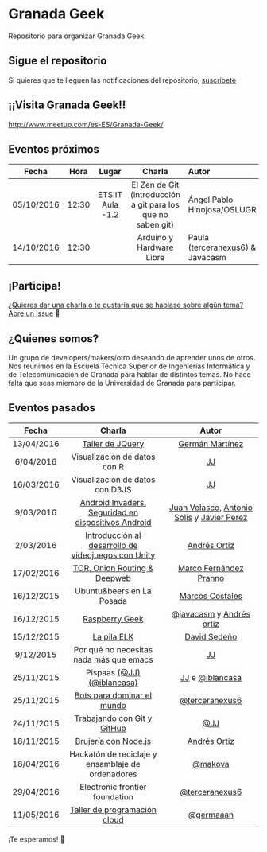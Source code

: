 Granada Geek
==============

Repositorio para organizar Granada Geek.

## Sigue el repositorio
Si quieres que te lleguen las notificaciones del repositorio, [suscríbete](https://github.com/iblancasa/granadageek/subscription)

## ¡¡Visita Granada Geek!!
http://www.meetup.com/es-ES/Granada-Geek/


## Eventos próximos
| Fecha    |Hora     | Lugar   | Charla     |Autor       |
|:--------:|:-------:|:-------:|:----------:|:-----------|
|05/10/2016|12:30    |ETSIIT Aula -1.2 |El Zen de Git (introducción a git para los que no saben git)| Ángel Pablo Hinojosa/OSLUGR |
|14/10/2016|12:30    |  |Arduino y Hardware Libre| Paula (terceranexus6) & Javacasm |



## ¡Participa!
[¿Quieres dar una charla o te gustaría que se hablase sobre algún tema? Abre un issue](https://github.com/iblancasa/miercolesgeek/issues) :speech_balloon:

## ¿Quienes somos?
Un grupo de developers/makers/otro deseando de aprender unos de otros. Nos reunimos en la Escuela Técnica Superior de Ingenierías Informática y de Telecomunicación de Granada para hablar de distintos temas. No hace falta que seas miembro de la Universidad de Granada para participar.

## Eventos pasados
| Fecha    | Charla              |Autor       |
|:--------:|:------------------:|:-----------:|
|13/04/2016|[Taller de JQuery](https://github.com/germaaan/Charla_jQuery)|[Germán Martínez](https://github.com/germaaan)|
|6/04/2016|Visualización de datos con R|[JJ](https://github.com/JJ)|
|16/03/2016|Visualización de datos con D3JS|[JJ](https://github.com/JJ)|
|9/03/2016 |[Android Invaders. Seguridad en dispositivos Android][android_invaders] | [Juan Velasco](https://github.com/juanvelascogomez), [Antonio Solis](https://github.com/asolisi) y [Javier Perez](https://github.com/neon520)|
|2/03/2016 |[Introducción al desarrollo de videojuegos con Unity][codename_sting]| [Andrés Ortiz](https://github.com/demiurgosoft)|
|17/02/2016|[TOR, Onion Routing & Deepweb][tortilla_cebolla]  |[Marco Fernández Pranno](https://github.com/MarFerPra)|
|16/12/2015|Ubuntu&beers en La Posada|[Marcos Costales](https://github.com/costales)|
|16/12/2015|[Raspberry Geek][raspberry]|[@javacasm](https://github.com/javacasm) y [Andrés ortiz](https://github.com/demiurgosoft)|
|15/12/2015|[La pila ELK](https://github.com/davidsf/charla_elasticsearch)|[David Sedeño](https://github.com/davidsf)|
|9/12/2015|Por qué no necesitas nada más que emacs|[JJ](https://github.com/JJ)|
|25/11/2015|Pispaas [(@JJ)][pispaas_jj] [(@iblancasa)][pispaas_iblancasa]|[JJ](https://github.com/JJ) e [@iblancasa](https://github.com/iblancasa)|
|25/11/2015|[Bots para dominar el mundo][bots_dominar]|[@terceranexus6](https://github.com/terceranexus6)|
|24/11/2015|[Trabajando con Git y GitHub][git_github]|[@JJ](https://github.com/JJ)|
|18/11/2015|[Brujería con Node.js][brujeria_node]|[Andrés Ortiz](https://github.com/demiurgosoft)|
|18/04/2016|Hackatón de reciclaje y ensamblaje de ordenadores|[@makova](https://github.com/makova)|
|29/04/2016|Electronic frontier foundation|[@terceranexus6](https://github.com/terceranexus6)|
|11/05/2016|[Taller de programación cloud][cloud]|[@germaaan](https://github.com/germaaan)|

¡Te esperamos! :eyes:

[tortilla_cebolla]: https://github.com/MarFerPra/tortilla-con-cebolla
[codename_sting]: https://github.com/demiurgosoft/codename_string
[android_invaders]: https://github.com/juanvelascogomez/Android-Invaders
[brujeria_node]: http://demiurgosoft.github.io/brujeria-con-node/
[git_github]: http://jj.github.io/masgit
[bots_dominar]: https://docs.google.com/presentation/d/1IqVE9mdqlMXrcom07A29VR74XkZ9KOj42V5v6m8MuUs/
[pispaas_jj]: http://jj.github.io/pispaas/
[pispaas_iblancasa]: http://iblancasa.com/PaaSalo-iblancasa/
[emacs_jj]: http://github.com/JJ/ayniEmacs
[elasticsearch]: https://github.com/davidsf/charla_elasticsearch
[raspberry]: https://github.com/javacasm/RaspberryMiercolesGeek
[cloud]: https://github.com/germaaan/charla_cloud
